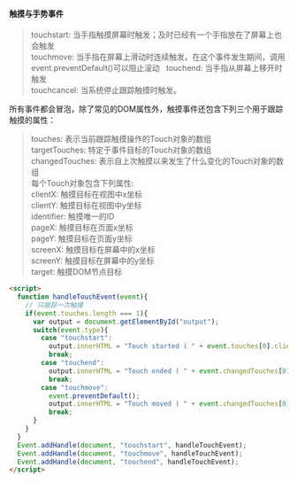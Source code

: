 #### 触摸与手势事件
> touchstart: 当手指触摸屏幕时触发；及时已经有一个手指放在了屏幕上也会触发  
touchmove: 当手指在屏幕上滑动时连续触发。在这个事件发生期间，调用event.preventDefault()可以阻止滚动  
touchend: 当手指从屏幕上移开时触发  
touchcancel: 当系统停止跟踪触摸时触发。

所有事件都会冒泡，除了常见的DOM属性外，触摸事件还包含下列三个用于跟踪触摸的属性：
> touches: 表示当前跟踪触摸操作的Touch对象的数组    
targetTouches: 特定于事件目标的Touch对象的数组    
changedTouches: 表示自上次触摸以来发生了什么变化的Touch对象的数组    
每个Touch对象包含下列属性:  
clientX: 触摸目标在视图中x坐标    
clientY: 触摸目标在视图中y坐标  
identifier: 触摸唯一的ID  
pageX: 触摸目标在页面x坐标  
pageY: 触摸目标在页面y坐标  
screenX: 触摸目标在屏幕中的x坐标  
screenY: 触摸目标在屏幕中的y坐标  
target: 触摸DOM节点目标  
```html
<script>
  function handleTouchEvent(event){
    // 只跟踪一次触摸
    if(event.touches.length === 1){
      var output = document.getElementById("output");
      switch(event.type){
        case "touchstart": 
          output.innerHTML = "Touch started ( " + event.touches[0].clientX + ", " + event.touches[0].clientY + " .)";
          break;
        case "touchend":
          output.innerHTML = "Touch ended ( " + event.changedTouches[0].clientX + ", " + event.changedTouches[0].clientY + " .)";
          break;
        case "touchmove":
          event.preventDefault(); 
          output.innerHTML = "Touch moved ( " + event.changedTouches[0].clientX + ", " + event.changedTouches[0].clientY + " .)";
          break;
      }
    }
  }
  Event.addHandle(document, "touchstart", handleTouchEvent);
  Event.addHandle(document, "touchmove", handleTouchEvent);
  Event.addHandle(document, "touchend", handleTouchEvent);
</script>
```
